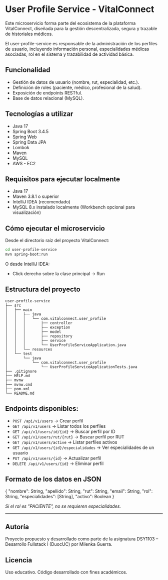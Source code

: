 # User Profile Service - VitalConnect
Este microservicio forma parte del ecosistema de la plataforma VitalConnect, diseñada para la gestión descentralizada, segura y trazable de historiales médicos.

El user-profile-service es responsable de la administración de los perfiles de usuario, incluyendo información personal, especialidades médicas asociadas, rol en el sistema y trazabilidad de actividad básica.

## Funcionalidad
- Gestión de datos de usuario (nombre, rut, especialidad, etc.).
- Definición de roles (paciente, médico, profesional de la salud).
- Exposición de endpoints RESTful.
- Base de datos relacional (MySQL).

## Tecnologías a utilizar
- Java 17
- Spring Boot 3.4.5
- Spring Web
- Spring Data JPA
- Lombok
- Maven
- MySQL
- AWS - EC2

## Requisitos para ejecutar localmente
- Java 17
- Maven 3.8.1 o superior
- IntelliJ IDEA (recomendado)
- MySQL 8.x instalado localmente (Workbench opcional para visualización)

## Cómo ejecutar el microservicio
Desde el directorio raíz del proyecto VitalConnect:
```bash
cd user-profile-service
mvn spring-boot:run
```
O desde IntelliJ IDEA:
- Click derecho sobre la clase principal → Run

## Estructura del proyecto
```
user-profile-service
├── src
│   ├── main
│   │   ├── java
│   │   │   └── com.vitalconnect.user_profile
│   │   │       ├── controller
│   │   │       ├── exception
│   │   │       ├── model
│   │   │       ├── repository
│   │   │       ├── service
│   │   │       └── UserProfileServiceApplication.java
│   │   └── resources
│   └── test
│       └── java
│           └── com.vitalconnect.user_profile
│               └── UserProfileServiceApplicationTests.java
├── .gitignore
├── HELP.md
├── mvnw
├── mvnw.cmd
├── pom.xml
└── README.md
```

## Endpoints disponibles:

- `POST /api/v1/users` → Crear perfil
- `GET /api/v1/users` → Listar todos los perfiles
- `GET /api/v1/users/id/{id}` → Buscar perfil por ID
- `GET /api/v1/users/rut/{rut}` → Buscar perfil por RUT
- `GET /api/v1/users/active` → Listar perfiles activos
- `GET /api/v1/users/{id}/especialidades` → Ver especialidades de un usuario
- `PUT /api/v1/users/{id}` → Actualizar perfil
- `DELETE /api/v1/users/{id}` → Eliminar perfil

## Formato de los datos en JSON
{
"nombre": String,
"apellido": String,
"rut": String,
"email": String,
"rol": String,
"especialidades": [String],
"activo": Boolean
}

*Si el rol es "PACIENTE", no se requieren especialidades.*

---
## Autoría
Proyecto propuesto y desarrollado como parte de la asignatura DSY1103 – Desarrollo Fullstack I (DuocUC) por Milenka Guerra.

## Licencia
Uso educativo. Código desarrollado con fines académicos.